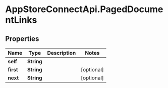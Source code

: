 # AppStoreConnectApi.PagedDocumentLinks

## Properties

Name | Type | Description | Notes
------------ | ------------- | ------------- | -------------
**self** | **String** |  | 
**first** | **String** |  | [optional] 
**next** | **String** |  | [optional] 


